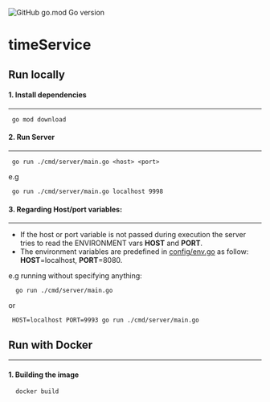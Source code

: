 ![GitHub go.mod Go version](https://img.shields.io/github/go-mod/go-version/l-const/timeService) 
# timeService

## Run locally



#### 1. **Install dependencies**

---

```code
 go mod download
```
####  2. **Run Server**

---

```shell
 go run ./cmd/server/main.go <host> <port>
```

e.g

```shell
 go run ./cmd/server/main.go localhost 9998
```

#### 3. **Regarding Host/port variables**:

---


 * If the host or port variable is not passed during execution the server tries to read the ENVIRONMENT vars **HOST** and **PORT**.
 * The environment variables are predefined in [config/env.go](https://github.com/l-const/timeService/blob/main/config/.env#L2-L3) as follow: **HOST**=localhost, **PORT**=8080.

e.g running without specifying anything: 


```shell
  go run ./cmd/server/main.go 
```

or

```shell
 HOST=localhost PORT=9993 go run ./cmd/server/main.go
```

## Run with Docker
---

#### 1. Building the image

```shell
  docker build 
```


